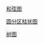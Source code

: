 [和弦图](http://www.yangxiaoxiao.site/d3js_example/Chord%20Diagram.html)


[圆分区柱状图](https://www.yangxiaoxiao.site/d3js_example/Sunburst%20Partition/index.html)


[树图](https://www.yangxiaoxiao.site/d3js_example/Collapsible%20Tree/index.html)